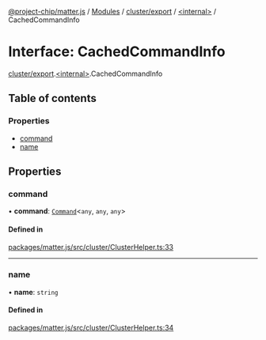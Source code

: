 [@project-chip/matter.js](../README.md) / [Modules](../modules.md) / [cluster/export](../modules/cluster_export.md) / [\<internal\>](../modules/cluster_export._internal_.md) / CachedCommandInfo

# Interface: CachedCommandInfo

[cluster/export](../modules/cluster_export.md).[\<internal\>](../modules/cluster_export._internal_.md).CachedCommandInfo

## Table of contents

### Properties

- [command](cluster_export._internal_.CachedCommandInfo.md#command)
- [name](cluster_export._internal_.CachedCommandInfo.md#name)

## Properties

### command

• **command**: [`Command`](cluster_export.Command.md)\<`any`, `any`, `any`\>

#### Defined in

[packages/matter.js/src/cluster/ClusterHelper.ts:33](https://github.com/project-chip/matter.js/blob/5f71eedebdb9fa54338bde320c311bb359b7455d/packages/matter.js/src/cluster/ClusterHelper.ts#L33)

___

### name

• **name**: `string`

#### Defined in

[packages/matter.js/src/cluster/ClusterHelper.ts:34](https://github.com/project-chip/matter.js/blob/5f71eedebdb9fa54338bde320c311bb359b7455d/packages/matter.js/src/cluster/ClusterHelper.ts#L34)
